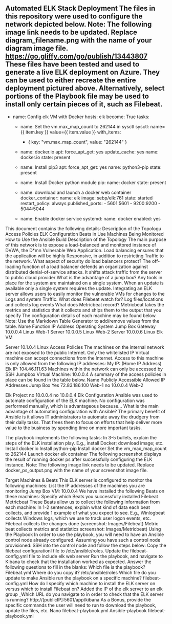 Automated ELK Stack Deployment
The files in this repository were used to configure the network depicted below.
Note: The following image link needs to be updated. Replace diagram_filename.png with the name of your diagram image file.
https://go.gliffy.com/go/publish/13443807
These files have been tested and used to generate a live ELK deployment on Azure. They can be used to either recreate the entire deployment pictured above. Alternatively, select portions of the Playbook file may be used to install only certain pieces of it, such as Filebeat.
---
- name: Config elk VM with Docker
  hosts: elk
  become: True
  tasks:
  - name: Set the vm.max_map_count to 262144 in sysctl
    sysctl: name={{ item.key }} value={{ item.value }}
    with_items:
      - { key: "vm.max_map_count", value: "262144" }

  - name: docker.io
    apt:
      force_apt_get: yes
      update_cache: yes
      name: docker.io
      state: present

  - name: Install pip3
    apt:
      force_apt_get: yes
      name: python3-pip
      state: present

  - name: Install Docker python module
    pip:
      name: docker
      state: present

  - name: download and launch a docker web container
    docker_container:
      name: elk
      image: sebp/elk:761
      state: started
      restart_policy: always
      published_ports:
        - 5601:5601
        - 9200:9200
        - 5044:5044

  - name: Enable docker service
    systemd:
      name: docker
      enabled: yes

This document contains the following details:
Description of the Topologu
Access Policies
ELK Configuration
Beats in Use
Machines Being Monitored
How to Use the Ansible Build
Description of the Topology
The main purpose of this network is to expose a load-balanced and monitored instance of DVWA, the D*mn Vulnerable Web Application.
Load balancing ensures that the application will be highly Responsive, in addition to restricting Traffic to the network.
What aspect of security do load balancers protect? The off-loading function of a load balancer defends an organization against distributed denial-of-service attacks. It shifts attack traffic from the server to public cloud provider
What is the advantage of a jump box? Any tools in place for the system are maintained on a single system. When an update is available only a single system requires the update.
Integrating an ELK server allows users to easily monitor the vulnerable VMs for changes to the Logs and system Traffic.
What does Filebeat watch for? Log files/locations and collects log events
What does Metricbeat record? Metricbeat takes the metrics and statistics that it collects and ships them to the output that you specify
The configuration details of each machine may be found below. Note: Use the Markdown Table Generator to add/remove values from the table.
Name
Function
IP Address
Operating System
Jump Box
Gateway
10.0.0.4
Linux
Web-1
Server
10.0.0.5
Linux
Web-2
Server
10.0.0.6
Linux
Elk VM 


Server
10.1.0.4
Linux
Access Policies
The machines on the internal network are not exposed to the public Internet.
Only the whitelisted IP Virtual machine can accept connections from the Internet. Access to this machine is only allowed from the following IP addresses:
My IP: (Home IP Address)
Elk IP: 104.46.111.63
Machines within the network can only be accessed by SSH
Jumpbox Virtual Machine: 10.0.0.4
A summary of the access policies in place can be found in the table below.
Name
Publicly Accessible
Allowed IP Addresses
Jump Box
Yes
72.83.186.100
Web-1
no
10.0.0.4
Web-2

Elk Project no 10.0.0.4
no
10.0.0.4
Elk Configuration
Ansible was used to automate configuration of the ELK machine. No configuration was performed manually, which is advantageous because...
What is the main advantage of automating configuration with Ansible? The primary benefit of Ansible is it allows IT administrators to automate away the drudgery from their daily tasks. That frees them to focus on efforts that help deliver more value to the business by spending time on more important tasks.

The playbook implements the following tasks:
In 3-5 bullets, explain the steps of the ELK installation play. E.g., install Docker; download image; etc.
Install docker.io
Install python-pip
Install docker
Set the vm_max_map_count to 262144
Launch docker elk container
The following screenshot displays the result of running docker ps after successfully configuring the ELK instance.
Note: The following image link needs to be updated. Replace docker_ps_output.png with the name of your screenshot image file.

Target Machines & Beats
This ELK server is configured to monitor the following machines:
List the IP addresses of the machines you are monitoring Jump Box VM: 10.0.0.4
We have installed the following Beats on these machines:
Specify which Beats you successfully installed 
Filebeat
Metricbeat
These Beats allow us to collect the following information from each machine:
In 1-2 sentences, explain what kind of data each beat collects, and provide 1 example of what you expect to see. E.g., Winlogbeat collects Windows logs, which we use to track user logon events, etc.
Filebeat collects the changes done (screenshot: Images/Filebeat) Metric beat collects metrics and statistics screenshot: Images/Metricbeat)
Using the Playbook
In order to use the playbook, you will need to have an Ansible control node already configured. Assuming you have such a control node provisioned:
SSH into the control node and follow the steps below:
Copy the filebeat configurationl file to /etc/ansible/roles.
Update the filebeat-config.yml file to include elk web server
Run the playbook, and navigate to Kibana to check that the installation worked as expected.
Answer the following questions to fill in the blanks:
Which file is the playbook? Filebeat.yml Where do you copy it? /etc/ansible/roles
Which file do you update to make Ansible run the playbook on a specific machine? filebeat-config.yml How do I specify which machine to install the ELK server on versus which to install Filebeat on? Added the IP of the elk server to an elk group
_Which URL do you navigate to in order to check that the ELK server is running? http://[publicIP]:5601/app/kibana
As a Bonus, provide the specific commands the user will need to run to download the playbook, update the files, etc.
Nano filebeat-playbook.yml
Ansible-playbook filebeat-playbook.yml
